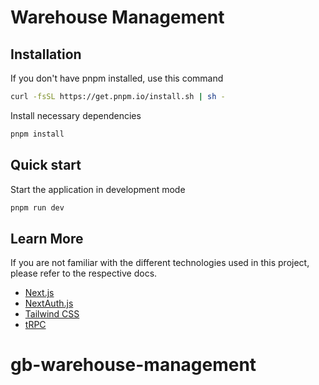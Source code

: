 # Warehouse Management

## Installation

If you don't have pnpm installed, use this command

```sh
curl -fsSL https://get.pnpm.io/install.sh | sh -
```

Install necessary dependencies

```sh
pnpm install
```

## Quick start

Start the application in development mode

```sh
pnpm run dev
```

## Learn More

If you are not familiar with the different technologies used in this project, please refer to the respective docs.

- [Next.js](https://nextjs.org)
- [NextAuth.js](https://next-auth.js.org)
- [Tailwind CSS](https://tailwindcss.com)
- [tRPC](https://trpc.io)
# gb-warehouse-management
